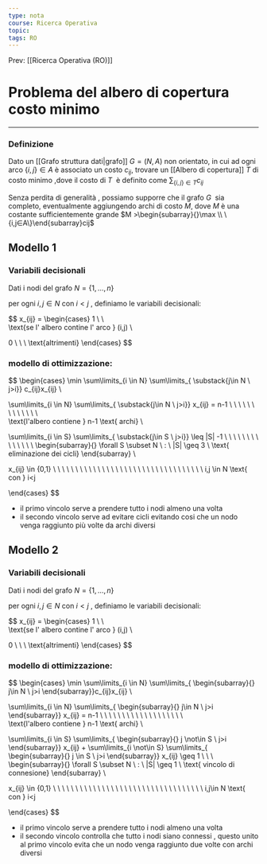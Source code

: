 ```yaml
---
type: nota
course: Ricerca Operativa
topic: 
tags: RO
---
```


Prev: [[Ricerca Operativa (RO)]]

# Problema del albero di copertura costo minimo
---

### Definizione

Dato un [[Grafo struttura dati|grafo]] $G = (N, A)$ non orientato, in cui ad ogni arco $\{i, j\} \in A$ è associato un costo $c_{ij}$, trovare un [[Albero di copertura]] $T$ di costo minimo ,dove il costo di $T$  è definito come  $\sum_{\{i,j\}\in T}c_{ij}$

Senza perdita di generalità , possiamo supporre che il grafo $G$  sia completo,
eventualmente aggiungendo archi di costo $M$, dove $M$ è una costante
sufficientemente grande $M >\begin{subarray}{}\max \\ \{i,j∈A\}\end{subarray}cij$

## Modello 1

### Variabili decisionali

Dati i nodi del grafo $N = \{1,\dots,n\}$

per ogni $i,j \in N$ con $i<j$ , definiamo le variabili decisionali:

$$
x_{ij} =
\begin{cases}
1 \ \ \
\text{se l' albero contine l' arco } (i,j) \\

0  \ \ \ \text{altrimenti}
\end{cases}
$$

### modello  di ottimizzazione:

$$
\begin{cases}
\min
\sum\limits_{i \in N}
\sum\limits_{
\substack{j\in N \\ j>i}}
c_{ij}x_{ij} \\

\sum\limits_{i \in N}
\sum\limits_{
\substack{j\in N \\ j>i}}
 x_{ij} = n-1
\ \ \ \ \ \ \ \ \ \ \ \ \ \
\text{l'albero contiene } n-1 \text{ archi}
\\

\sum\limits_{i \in S}
\sum\limits_{
\substack{j\in S \\ j>i}}
\leq |S| -1
\ \ \ \ \ \ \ \ \ \ \ \ \ \  \begin{subarray}{}
\forall S \subset N \ : \ |S| \geq 3 \\
\text{ eliminazione dei cicli}
\end{subarray}
\\

x_{ij} \in \{0,1\}
\ \ \ \ \ \ \ \ \ \ \ \ \ \ \ \ \ \ \ \ \ \ \ \ \ \ \ \ \ \ \ \ \ \  i,j \in N  \text{ con } i<j

\end{cases}
$$

- il primo vincolo serve a prendere tutto i nodi almeno una volta
- il secondo vincolo serve ad evitare cicli evitando cosi che un nodo venga raggiunto più volte da archi diversi

## Modello 2

### Variabili decisionali

Dati i nodi del grafo $N = \{1,\dots,n\}$

per ogni $i,j \in N$ con $i<j$ , definiamo le variabili decisionali:

$$
x_{ij} =
\begin{cases}
1 \ \ \
\text{se l' albero contine l' arco } (i,j) \\

0  \ \ \ \text{altrimenti}
\end{cases}
$$

### modello  di ottimizzazione:

$$
\begin{cases}
\min
\sum\limits_{i \in N}
\sum\limits_{
\begin{subarray}{}
j\in N \\ j>i
\end{subarray}}c_{ij}x_{ij} \\

\sum\limits_{i \in N}
\sum\limits_{
\begin{subarray}{}
j\in N \\ j>i
\end{subarray}} x_{ij} = n-1
\ \ \ \ \ \ \ \ \ \ \ \ \ \ \ \ \ \ \ \
\text{l'albero contiene } n-1 \text{ archi}
\\

\sum\limits_{i \in S}
\sum\limits_{
\begin{subarray}{}
j \not\in S \\ j>i
\end{subarray}} x_{ij} +
\sum\limits_{i \not\in S}
\sum\limits_{
\begin{subarray}{}
j \in S \\ j>i
\end{subarray}} x_{ij}
\geq  1
\ \ \ \
\begin{subarray}{}
\forall S \subset N \ : \ |S| \geq 1 \\
\text{ vincolo di connesione}
\end{subarray}
\\

x_{ij} \in \{0,1\}
\ \ \ \ \ \ \ \ \ \ \ \ \ \ \ \ \ \ \ \ \ \ \ \ \ \ \ \ \ \ \ \ \ \  i,j\in N \text{ con } i<j

\end{cases}
$$

- il primo vincolo serve a prendere tutto i nodi almeno una volta
- il secondo vincolo controlla che tutto i nodi siano connessi , questo unito al primo vincolo evita che un nodo venga raggiunto due volte con archi diversi